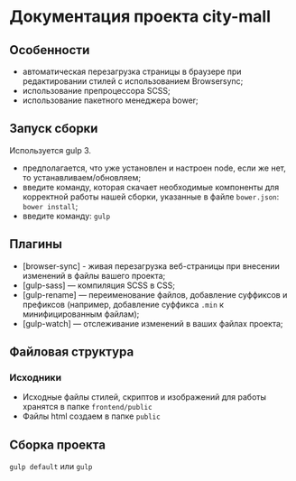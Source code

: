 # Документация проекта city-mall

## Особенности
* автоматическая перезагрузка страницы в браузере при редактировании стилей с использованием Browsersync;
* использование препроцессора SCSS;
* использование пакетного менеджера bower;

## Запуск сборки
Используется gulp 3.

* предполагается, что уже установлен и настроен node, если же нет, то устанавливаем/обновляем;
* введите команду, которая скачает необходимые компоненты для корректной работы нашей сборки, указанные в файле ```bower.json```: ```bower install```;
* введите команду: ```gulp``` 

## Плагины
* [browser-sync] - живая перезагрузка веб-страницы при внесении изменений в файлы вашего проекта;
* [gulp-sass] — компиляция SCSS в CSS;
* [gulp-rename] — переименование файлов, добавление суффиксов и префиксов (например, добавление суффикса ```.min``` к минифицированным файлам);
* [gulp-watch] — отслеживание изменений в ваших файлах проекта;

## Файловая структура
### Исходники
* Исходные файлы стилей, скриптов и изображений для работы хранятся в папке ```frontend/public```
* Файлы html создаем в папке ```public```

## Сборка проекта
```gulp default``` или ```gulp```